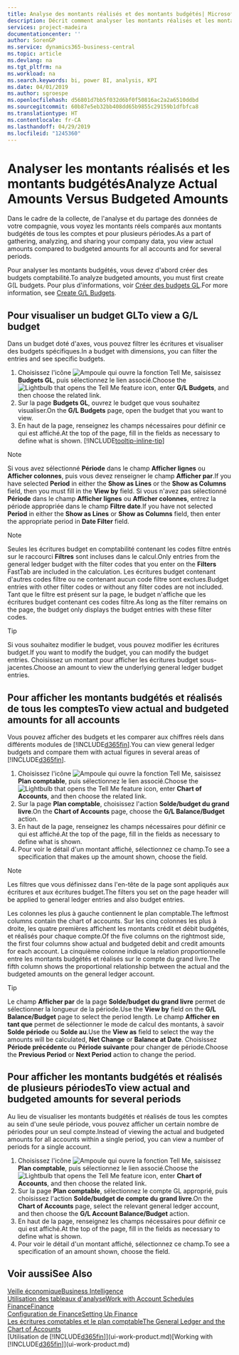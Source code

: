 ```yaml
---
title: Analyse des montants réalisés et des montants budgétés| Microsoft Docs
description: Décrit comment analyser les montants réalisés et les montants budgétés.
services: project-madeira
documentationcenter: ''
author: SorenGP
ms.service: dynamics365-business-central
ms.topic: article
ms.devlang: na
ms.tgt_pltfrm: na
ms.workload: na
ms.search.keywords: bi, power BI, analysis, KPI
ms.date: 04/01/2019
ms.author: sgroespe
ms.openlocfilehash: d56801d7bb5f032d6bf0f50816ac2a2a6510ddbd
ms.sourcegitcommit: 60b87e5eb32bb408dd65b9855c29159b1dfbfca8
ms.translationtype: HT
ms.contentlocale: fr-CA
ms.lasthandoff: 04/29/2019
ms.locfileid: "1245360"
---
```

# <a name="analyze-actual-amounts-versus-budgeted-amounts"></a><span data-ttu-id="25074-103">Analyser les montants réalisés et les montants budgétés</span><span class="sxs-lookup"><span data-stu-id="25074-103">Analyze Actual Amounts Versus Budgeted Amounts</span></span>
<span data-ttu-id="25074-104">Dans le cadre de la collecte, de l'analyse et du partage des données de votre compagnie, vous voyez les montants réels comparés aux montants budgétés de tous les comptes et pour plusieurs périodes.</span><span class="sxs-lookup"><span data-stu-id="25074-104">As a part of gathering, analyzing, and sharing your company data, you view actual amounts compared to budgeted amounts for all accounts and for several periods.</span></span>

<span data-ttu-id="25074-105">Pour analyser les montants budgétés, vous devez d'abord créer des budgets comptabilité.</span><span class="sxs-lookup"><span data-stu-id="25074-105">To analyze budgeted amounts, you must first create G(L budgets.</span></span> <span data-ttu-id="25074-106">Pour plus d'informations, voir [Créer des budgets GL](finance-how-create-budgets.md).</span><span class="sxs-lookup"><span data-stu-id="25074-106">For more information, see [Create G/L Budgets](finance-how-create-budgets.md).</span></span>

## <a name="to-view-a-gl-budget"></a><span data-ttu-id="25074-107">Pour visualiser un budget GL</span><span class="sxs-lookup"><span data-stu-id="25074-107">To view a G/L budget</span></span>
<span data-ttu-id="25074-108">Dans un budget doté d'axes, vous pouvez filtrer les écritures et visualiser des budgets spécifiques.</span><span class="sxs-lookup"><span data-stu-id="25074-108">In a budget with dimensions, you can filter the entries and see specific budgets.</span></span>

1. <span data-ttu-id="25074-109">Choisissez l'icône ![Ampoule qui ouvre la fonction Tell Me](media/ui-search/search_small.png "Dites-moi ce que vous voulez faire"), saisissez **Budgets GL**, puis sélectionnez le lien associé.</span><span class="sxs-lookup"><span data-stu-id="25074-109">Choose the ![Lightbulb that opens the Tell Me feature](media/ui-search/search_small.png "Tell me what you want to do") icon, enter **G/L Budgets**, and then choose the related link.</span></span>
2. <span data-ttu-id="25074-110">Sur la page **Budgets GL**, ouvrez le budget que vous souhaitez visualiser.</span><span class="sxs-lookup"><span data-stu-id="25074-110">On the **G/L Budgets** page, open the budget that you want to view.</span></span>  
3. <span data-ttu-id="25074-111">En haut de la page, renseignez les champs nécessaires pour définir ce qui est affiché.</span><span class="sxs-lookup"><span data-stu-id="25074-111">At the top of the page, fill in the fields as necessary to define what is shown.</span></span> [!INCLUDE[tooltip-inline-tip](includes/tooltip-inline-tip_md.md)]

> [!NOTE]  
>   <span data-ttu-id="25074-112">Si vous avez sélectionné **Période** dans le champ **Afficher lignes** ou **Afficher colonnes**, puis vous devez renseigner le champ **Afficher par**.</span><span class="sxs-lookup"><span data-stu-id="25074-112">If you have selected **Period** in either the **Show as Lines** or the **Show as Columns** field, then you must fill in the **View by** field.</span></span> <span data-ttu-id="25074-113">Si vous n'avez pas sélectionné **Période** dans le champ **Afficher lignes** ou **Afficher colonnes**, entrez la période appropriée dans le champ **Filtre date**.</span><span class="sxs-lookup"><span data-stu-id="25074-113">If you have not selected **Period** in either the **Show as Lines** or **Show as Columns** field, then enter the appropriate period in **Date Filter** field.</span></span>  

> [!NOTE]  
>   <span data-ttu-id="25074-114">Seules les écritures budget en comptabilité contenant les codes filtre entrés sur le raccourci **Filtres** sont incluses dans le calcul.</span><span class="sxs-lookup"><span data-stu-id="25074-114">Only entries from the general ledger budget with the filter codes that you enter on the **Filters** FastTab are included in the calculation.</span></span> <span data-ttu-id="25074-115">Les écritures budget contenant d'autres codes filtre ou ne contenant aucun code filtre sont exclues.</span><span class="sxs-lookup"><span data-stu-id="25074-115">Budget entries with other filter codes or without any filter codes are not included.</span></span> <span data-ttu-id="25074-116">Tant que le filtre est présent sur la page, le budget n'affiche que les écritures budget contenant ces codes filtre.</span><span class="sxs-lookup"><span data-stu-id="25074-116">As long as the filter remains on the page, the budget only displays the budget entries with these filter codes.</span></span>  

> [!TIP]  
>   <span data-ttu-id="25074-117">Si vous souhaitez modifier le budget, vous pouvez modifier les écritures budget.</span><span class="sxs-lookup"><span data-stu-id="25074-117">If you want to modify the budget, you can modify the budget entries.</span></span> <span data-ttu-id="25074-118">Choisissez un montant pour afficher les écritures budget sous-jacentes.</span><span class="sxs-lookup"><span data-stu-id="25074-118">Choose an amount to view the underlying general ledger budget entries.</span></span>

## <a name="to-view-actual-and-budgeted-amounts-for-all-accounts"></a><span data-ttu-id="25074-119">Pour afficher les montants budgétés et réalisés de tous les comptes</span><span class="sxs-lookup"><span data-stu-id="25074-119">To view actual and budgeted amounts for all accounts</span></span>  
<span data-ttu-id="25074-120">Vous pouvez afficher des budgets et les comparer aux chiffres réels dans différents modules de [!INCLUDE[d365fin](includes/d365fin_md.md)].</span><span class="sxs-lookup"><span data-stu-id="25074-120">You can view general ledger budgets and compare them with actual figures in several areas of [!INCLUDE[d365fin](includes/d365fin_md.md)].</span></span>

1. <span data-ttu-id="25074-121">Choisissez l'icône ![Ampoule qui ouvre la fonction Tell Me](media/ui-search/search_small.png "Dites-moi ce que vous voulez faire"), saisissez **Plan comptable**, puis sélectionnez le lien associé.</span><span class="sxs-lookup"><span data-stu-id="25074-121">Choose the ![Lightbulb that opens the Tell Me feature](media/ui-search/search_small.png "Tell me what you want to do") icon, enter **Chart of Accounts**, and then choose the related link.</span></span>  
2. <span data-ttu-id="25074-122">Sur la page **Plan comptable**, choisissez l'action **Solde/budget du grand livre**.</span><span class="sxs-lookup"><span data-stu-id="25074-122">On the **Chart of Accounts** page, choose the **G/L Balance/Budget** action.</span></span>
3. <span data-ttu-id="25074-123">En haut de la page, renseignez les champs nécessaires pour définir ce qui est affiché.</span><span class="sxs-lookup"><span data-stu-id="25074-123">At the top of the page, fill in the fields as necessary to define what is shown.</span></span>  
4. <span data-ttu-id="25074-124">Pour voir le détail d'un montant affiché, sélectionnez ce champ.</span><span class="sxs-lookup"><span data-stu-id="25074-124">To see a specification that makes up the amount shown, choose the field.</span></span>  

> [!NOTE]  
>   <span data-ttu-id="25074-125">Les filtres que vous définissez dans l'en-tête de la page sont appliqués aux écritures et aux écritures budget.</span><span class="sxs-lookup"><span data-stu-id="25074-125">The filters you set on the page header will be applied to general ledger entries and also budget entries.</span></span>

<span data-ttu-id="25074-126">Les colonnes les plus à gauche contiennent le plan comptable.</span><span class="sxs-lookup"><span data-stu-id="25074-126">The leftmost columns contain the chart of accounts.</span></span> <span data-ttu-id="25074-127">Sur les cinq colonnes les plus à droite, les quatre premières affichent les montants crédit et débit budgétés, et réalisés pour chaque compte.</span><span class="sxs-lookup"><span data-stu-id="25074-127">Of the five columns on the rightmost side, the first four columns show actual and budgeted debit and credit amounts for each account.</span></span> <span data-ttu-id="25074-128">La cinquième colonne indique la relation proportionnelle entre les montants budgétés et réalisés sur le compte du grand livre.</span><span class="sxs-lookup"><span data-stu-id="25074-128">The fifth column shows the proportional relationship between the actual and the budgeted amounts on the general ledger account.</span></span>  

> [!TIP]  
>   <span data-ttu-id="25074-129">Le champ **Afficher par** de la page **Solde/budget du grand livre** permet de sélectionner la longueur de la période.</span><span class="sxs-lookup"><span data-stu-id="25074-129">Use the **View by** field on the **G/L Balance/Budget** page to select the period length.</span></span> <span data-ttu-id="25074-130">Le champ **Afficher en tant que** permet de sélectionner le mode de calcul des montants, à savoir **Solde période** ou **Solde au**.</span><span class="sxs-lookup"><span data-stu-id="25074-130">Use the **View as** field to select the way the amounts will be calculated, **Net Change** or **Balance at Date**.</span></span> <span data-ttu-id="25074-131">Choisissez **Période précédente** ou **Période suivante** pour changer de période.</span><span class="sxs-lookup"><span data-stu-id="25074-131">Choose the **Previous Period** or **Next Period** action to change the period.</span></span>  

## <a name="to-view-actual-and-budgeted-amounts-for-several-periods"></a><span data-ttu-id="25074-132">Pour afficher les montants budgétés et réalisés de plusieurs périodes</span><span class="sxs-lookup"><span data-stu-id="25074-132">To view actual and budgeted amounts for several periods</span></span>  
<span data-ttu-id="25074-133">Au lieu de visualiser les montants budgétés et réalisés de tous les comptes au sein d'une seule période, vous pouvez afficher un certain nombre de périodes pour un seul compte.</span><span class="sxs-lookup"><span data-stu-id="25074-133">Instead of viewing the actual and budgeted amounts for all accounts within a single period, you can view a number of periods for a single account.</span></span>  

1. <span data-ttu-id="25074-134">Choisissez l'icône ![Ampoule qui ouvre la fonction Tell Me](media/ui-search/search_small.png "Dites-moi ce que vous voulez faire"), saisissez **Plan comptable**, puis sélectionnez le lien associé.</span><span class="sxs-lookup"><span data-stu-id="25074-134">Choose the ![Lightbulb that opens the Tell Me feature](media/ui-search/search_small.png "Tell me what you want to do") icon, enter **Chart of Accounts**, and then choose the related link.</span></span>  
2. <span data-ttu-id="25074-135">Sur la page **Plan comptable**, sélectionnez le compte GL approprié, puis choisissez l'action **Solde/budget de compte du grand livre**.</span><span class="sxs-lookup"><span data-stu-id="25074-135">On the **Chart of Accounts** page, select the relevant general ledger account, and then choose the **G/L Account Balance/Budget** action.</span></span>  
3. <span data-ttu-id="25074-136">En haut de la page, renseignez les champs nécessaires pour définir ce qui est affiché.</span><span class="sxs-lookup"><span data-stu-id="25074-136">At the top of the page, fill in the fields as necessary to define what is shown.</span></span>   
4. <span data-ttu-id="25074-137">Pour voir le détail d'un montant affiché, sélectionnez ce champ.</span><span class="sxs-lookup"><span data-stu-id="25074-137">To see a specification of an amount shown, choose the field.</span></span>  

## <a name="see-also"></a><span data-ttu-id="25074-138">Voir aussi</span><span class="sxs-lookup"><span data-stu-id="25074-138">See Also</span></span>
[<span data-ttu-id="25074-139">Veille économique</span><span class="sxs-lookup"><span data-stu-id="25074-139">Business Intelligence</span></span>](bi.md)  
[<span data-ttu-id="25074-140">Utilisation des tableaux d'analyse</span><span class="sxs-lookup"><span data-stu-id="25074-140">Work with Account Schedules</span></span>](bi-how-work-account-schedule.md)  
[<span data-ttu-id="25074-141">Finance</span><span class="sxs-lookup"><span data-stu-id="25074-141">Finance</span></span>](finance.md)  
[<span data-ttu-id="25074-142">Configuration de Finance</span><span class="sxs-lookup"><span data-stu-id="25074-142">Setting Up Finance</span></span>](finance-setup-finance.md)  
[<span data-ttu-id="25074-143">Les écritures comptables et le plan comptable</span><span class="sxs-lookup"><span data-stu-id="25074-143">The General Ledger and the Chart of Accounts</span></span>](finance-general-ledger.md)  
<span data-ttu-id="25074-144">[Utilisation de [!INCLUDE[d365fin](includes/d365fin_md.md)]](ui-work-product.md)</span><span class="sxs-lookup"><span data-stu-id="25074-144">[Working with [!INCLUDE[d365fin](includes/d365fin_md.md)]](ui-work-product.md)</span></span>  
